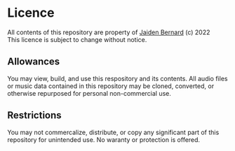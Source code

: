 Licence
===
All contents of this repository are property of [Jaiden Bernard](https://github.com/thisjaiden) (c) 2022  
This licence is subject to change without notice.

Allowances
---
You may view, build, and use this respository and its contents. All audio files or music data contained in this repository may be cloned, converted, or otherwise repurposed for personal non-commercial use.

Restrictions
---
You may not commercalize, distribute, or copy any significant part of this repository for unintended use. No waranty or protection is offered.
